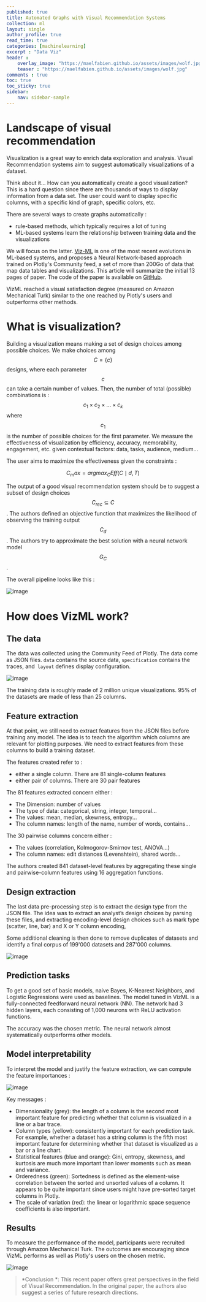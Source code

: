 ```yaml
---
published: true
title: Automated Graphs with Visual Recommendation Systems
collection: ml
layout: single
author_profile: true
read_time: true
categories: [machinelearning]
excerpt : "Data Viz"
header :
    overlay_image: "https://maelfabien.github.io/assets/images/wolf.jpg"
    teaser : "https://maelfabien.github.io/assets/images/wolf.jpg"
comments : true
toc: true
toc_sticky: true
sidebar:
    nav: sidebar-sample
---
```


<script type="text/javascript" async
src="https://cdn.mathjax.org/mathjax/latest/MathJax.js?config=TeX-MML-AM_CHTML">
</script>

# Landscape of visual recommendation

Visualization is a great way to enrich data exploration and analysis. Visual Recommendation systems aim to suggest automatically visualizations of a dataset.

Think about it... How can you automatically create a good visualization? This is a hard question since there are thousands of ways to display information from a data set. The user could want to display specific columns, with a specific kind of graph, specific colors, etc.

There are several ways to create graphs automatically :
- rule-based methods, which typically requires a lot of tuning
- ML-based systems learn the relationship between training data and the visualizations

We will focus on the latter. [Viz-ML](https://arxiv.org/pdf/1808.04819.pdf) is one of the most recent evolutions in ML-based systems, and proposes a Neural Network-based approach trained on Plotly's Community feed, a set of more than 200Go of data that map data tables and visualizations. This article will summarize the initial 13 pages of paper. The code of the paper is available on [GitHub](https://github.com/mitmedialab/vizml).

VizML reached a visual satisfaction degree (measured on Amazon Mechanical Turk) similar to the one reached by Plotly's users and outperforms other methods.

# What is visualization?

Building a visualization means making a set of design choices among possible choices. We make choices among $$ C = \{ c \} $$ designs, where each parameter $$ c $$ can take a certain number of values. Then, the number of total (possible) combinations is : $$ c_1 \times c_2 \times ... \times c_k $$ where $$ c_1 $$ is the number of possible choices for the first parameter. We measure the effectiveness of visualization by efficiency, accuracy, memorability, engagement, etc. given contextual factors: data, tasks, audience, medium...

The user aims to maximize the effectiveness given the constraints :

$$ C_max = arg max_C Eff( C \mid d, T) $$

The output of a good visual recommendation system should be to suggest a subset of design choices $$ C_{rec} \subseteq C $$. The authors defined an objective function that maximizes the likelihood of observing the training output $$ C_d $$. The authors try to approximate the best solution with a neural network model $$ G_C $$.

The overall pipeline looks like this :

![image](https://maelfabien.github.io/assets/images/pip_viz.jpg)

# How does VizML work?

## The data

The data was collected using the Community Feed of Plotly. The data come as JSON files. `data` contains the source data, `specification` contains the traces, and` layout` defines display configuration.

![image](https://maelfabien.github.io/assets/images/source_viz.jpg)

The training data is roughly made of 2 million unique visualizations. 95% of the datasets are made of less than 25 columns. 

## Feature extraction

At that point, we still need to extract features from the JSON files before training any model. The idea is to teach the algorithm which columns are relevant for plotting purposes. We need to extract features from these columns to build a training dataset.

The features created refer to :
- either a single column. There are 81 single-column features
- either pair of columns. There are 30 pair features

The 81 features extracted concern either :
- The Dimension: number of values
- The type of data: categorical, string, integer, temporal...
- The values: mean, median, skewness, entropy...
- The column names: length of the name, number of words, contains...

The 30 pairwise columns concern either :
- The values (correlation, Kolmogorov-Smirnov test, ANOVA...)
- The column names: edit distances (Levenshtein), shared words...

The authors created 841 dataset-level features by aggregating these single and pairwise-column features using 16 aggregation functions.

## Design extraction

The last data pre-processing step is to extract the design type from the JSON file. The idea was to extract an analyst’s design choices by parsing these files, and extracting encoding-level design choices such as mark type (scatter, line, bar) and X or Y column encoding, 

Some additional cleaning is then done to remove duplicates of datasets and identify a final corpus of 199'000 datasets and 287'000 columns.

![image](https://maelfabien.github.io/assets/images/pip_viz_2.jpg)

## Prediction tasks

To get a good set of basic models, naive Bayes, K-Nearest Neighbors, and Logistic Regressions were used as baselines. The model tuned in VizML is a fully-connected feedforward neural network (NN). The network had 3 hidden layers, each consisting of 1,000 neurons with ReLU activation functions.

The accuracy was the chosen metric. The neural network almost systematically outperforms other models.

## Model interpretability

To interpret the model and justify the feature extraction, we can compute the feature importances :

![image](https://maelfabien.github.io/assets/images/feat_viz.jpg)

Key messages :
- Dimensionality (grey): the length of a column is the second most important feature for predicting whether that column is visualized in a line or a bar trace.
- Column types (yellow): consistently important for each prediction task. For example, whether a dataset has a string column is the fifth most important feature for determining whether that dataset is visualized as a bar or a line chart. 
- Statistical features (blue and orange): Gini, entropy, skewness, and kurtosis are much more important than lower moments such as mean and variance.
- Orderedness (green): Sortedness is defined as the element-wise correlation between the sorted and unsorted values of a column. It appears to be quite important since users might have pre-sorted target columns in Plotly.
- The scale of variation (red): the linear or logarithmic space sequence coefficients is also important.

## Results

To measure the performance of the model, participants were recruited through Amazon Mechanical Turk. The outcomes are encouraging since VizML performs as well as Plotly's users on the chosen metric.

![image](https://maelfabien.github.io/assets/images/res_viz.jpg)

> *Conclusion *: This recent paper offers great perspectives in the field of Visual Recommendation. In the original paper, the authors also suggest a series of future research directions.
